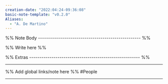 ```yaml
---
creation-date: "2022:04:24-09:36:08"
basic-note-template: "v0.2.0"
Aliases:
  - "A. De Martino"
---
```

%% Note Body --------------------------------------------------- %%

%% Write here %%






%% Extras ------------------------------------------------------- %%
___

%% Add global links/note here %%
#People 
___
